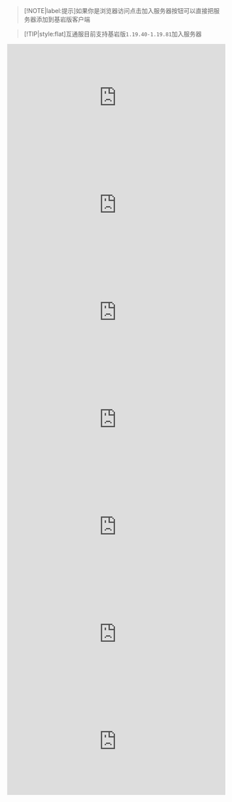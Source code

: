 > [!NOTE|label:提示]如果你是浏览器访问点击加入服务器按钮可以直接把服务器添加到基岩版客户端

> [!TIP|style:flat]互通服目前支持基岩版`1.19.40-1.19.81`加入服务器

<iframe frameborder="no" border="0" marginwidth="0" marginheight="0" width="510px" height="250px" scrolling=no src="http://play.pdumc.top:2222/iframe.html?ip=play.pdumc.top&port=19132&dark=false&join_open=true"></iframe>

<iframe frameborder="no" border="0" marginwidth="0" marginheight="0" width="510px" height="250px" scrolling=no src="http://play.pdumc.top:2222/iframe.html?ip=play.pdumc.top&port=19133&dark=false&join_open=true"></iframe>

<iframe frameborder="no" border="0" marginwidth="0" marginheight="0" width="510px" height="250px" scrolling=no src="http://play.pdumc.top:2222/iframe.html?ip=play.pdumc.top&port=19134&dark=false&join_open=true"></iframe>

<iframe frameborder="no" border="0" marginwidth="0" marginheight="0" width="510px" height="250px" scrolling=no src="http://play.pdumc.top:2222/iframe.html?ip=play.pdumc.top&port=19135&dark=false&join_open=true"></iframe>

<iframe frameborder="no" border="0" marginwidth="0" marginheight="0" width="510px" height="250px" scrolling=no src="http://play.pdumc.top:2222/iframe.html?ip=play.pdumc.top&port=54056&dark=false&join_open=true"></iframe>

<iframe frameborder="no" border="0" marginwidth="0" marginheight="0" width="510px" height="250px" scrolling=no src="http://play.pdumc.top:2222/iframe.html?ip=play.pdumc.top&port=25565&dark=false&join_open=true"></iframe>

<iframe frameborder="no" border="0" marginwidth="0" marginheight="0" width="510px" height="250px" scrolling=no src="http://play.pdumc.top:2222/iframe.html?ip=play.pdumc.top&port=25566&dark=false&join_open=true"></iframe>